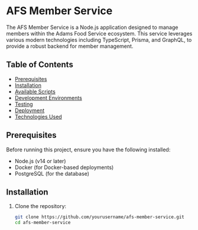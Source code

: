 # AFS Member Service

The AFS Member Service is a Node.js application designed to manage members within the Adams Food Service ecosystem. This service leverages various modern technologies including TypeScript, Prisma, and GraphQL, to provide a robust backend for member management.

## Table of Contents

- [Prerequisites](#prerequisites)
- [Installation](#installation)
- [Available Scripts](#available-scripts)
- [Development Environments](#development-environments)
- [Testing](#testing)
- [Deployment](#deployment)
- [Technologies Used](#technologies-used)

## Prerequisites

Before running this project, ensure you have the following installed:

- Node.js (v14 or later)
- Docker (for Docker-based deployments)
- PostgreSQL (for the database)

## Installation

1. Clone the repository:

   ```bash
   git clone https://github.com/yourusername/afs-member-service.git
   cd afs-member-service


